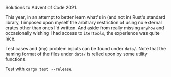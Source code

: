 Solutions to Advent of Code 2021.

This year, in an attempt to better learn what's in (and not in) Rust's standard
library, I imposed upon myself the arbitrary restriction of using no external
crates other than ones I'd written. And aside from really missing `anyhow` and
occasionally wishing I had access to `itertools`, the experience was quite
nice.

Test cases and (my) problem inputs can be found under `data/`. Note that the
naming format of the files under `data/` is relied upon by some utility
functions.

Test with `cargo test --release`.
